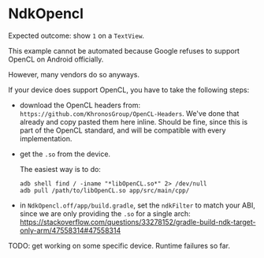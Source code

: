 # NdkOpencl

Expected outcome: show `1` on a `TextView`.

This example cannot be automated because Google refuses to support OpenCL on Android officially.

However, many vendors do so anyways.

If your device does support OpenCL, you have to take the following steps:

-   download the OpenCL headers from: `https://github.com/KhronosGroup/OpenCL-Headers`. We've done that already and copy pasted them here inline. Should be fine, since this is part of the OpenCL standard, and will be compatible with every implementation.

-   get the `.so` from the device.

    The easiest way is to do:

        adb shell find / -iname "*libOpenCL.so*" 2> /dev/null
        adb pull /path/to/libOpenCL.so app/src/main/cpp/

-   in `NdkOpencl.off/app/build.gradle`, set the `ndkFilter` to match your ABI, since we are only providing the `.so` for a single arch: <https://stackoverflow.com/questions/33278152/gradle-build-ndk-target-only-arm/47558314#47558314>

TODO: get working on some specific device. Runtime failures so far.
